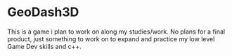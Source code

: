 # GeoDash3D
This is a game i plan to work on along my studies/work. No plans for a final product, just something to work on to expand and practice my low level Game Dev skills and c++.
